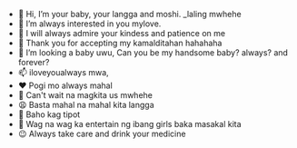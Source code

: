 - 👋 Hi, I’m your baby, your langga and moshi. _laling mwhehe
- 👀 I’m always interested in you mylove. 
- 🌱 I will always admire your kindess and patience on me
- 🥀 Thank you for accepting my kamalditahan hahahaha
- 💞️ I’m looking a baby uwu, Can you be my handsome baby? always? and forever? 
- 📫 iloveyoualways mwa, 
- ❤ Pogi mo always mahal
- 🤗 Can't wait na magkita us mwhehe
- 😩 Basta mahal na mahal kita langga
- 👄 Baho kag tipot 
- 😤 Wag na wag ka entertain ng ibang girls baka masakal kita
- 😉 Always take care and drink your medicine
